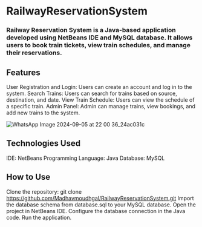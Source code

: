 # RailwayReservationSystem
### Railway Reservation System is a Java-based application developed using NetBeans IDE and MySQL database. It allows users to book train tickets, view train schedules, and manage their reservations.

## Features
User Registration and Login: Users can create an account and log in to the system.
Search Trains: Users can search for trains based on source, destination, and date.
View Train Schedule: Users can view the schedule of a specific train.
Admin Panel: Admin can manage trains, view bookings, and add new trains to the system.



![WhatsApp Image 2024-09-05 at 22 00 36_24ac031c](https://github.com/user-attachments/assets/e81f238a-c9c7-4b5c-be28-c6bdedb87590)


## Technologies Used
IDE: NetBeans
Programming Language: Java
Database: MySQL
## How to Use
Clone the repository: git clone https://github.com/Madhavmoudhgal/RailwayReservationSystem.git
Import the database schema from database.sql to your MySQL database.
Open the project in NetBeans IDE.
Configure the database connection in the Java code.
Run the application.


